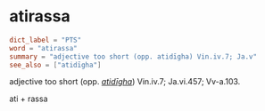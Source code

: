 # atirassa

``` toml
dict_label = "PTS"
word = "atirassa"
summary = "adjective too short (opp. atidīgha) Vin.iv.7; Ja.v"
see_also = ["atidīgha"]
```

adjective too short (opp. *[atidīgha](atidīgha.md)*) Vin.iv.7; Ja.vi.457; Vv\-a.103.

ati \+ rassa

